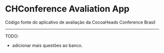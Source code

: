 # CHConference Avaliation App
Código fonte do aplicativo de avaliação da CocoaHeads Conference Brasil

---
TODO:
- adicionar mais questões ao banco.
